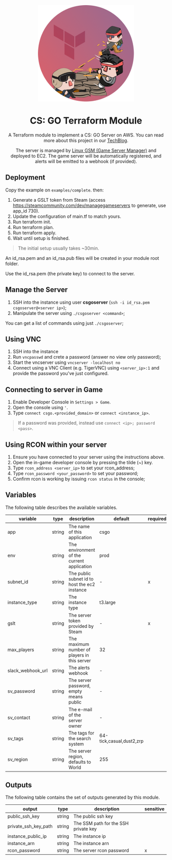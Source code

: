 <p align="center">
  <img height="300" src="./logo.png">
</p>

<h1 align="center">CS: GO Terraform Module</h1>

<p align="center">
A Terraform module to implement a CS: GO Server on AWS. You can read more about this project in our <a href="https://techblog.zrp.com.br" target="_blank">TechBlog</a>.
</p>

<p align="center">
The server is managed by <a href="https://linuxgsm.com/" target="_blank">Linux GSM (Game Server Manager)</a> and deployed to EC2. The game server will be automatically registered, and alerts will be emitted to a webhook (if provided).
</p>

## Deployment

Copy the example on `examples/complete`. then:

1. Generate a GSLT token from Steam (access https://steamcommunity.com/dev/managegameservers to generate, use app_id 730).
2. Update the configuration of main.tf to match yours.
3. Run terraform init.
4. Run terraform plan.
5. Run terraform apply.
6. Wait until setup is finished.

> The initial setup usually takes ~30min.

An id_rsa.pem and an id_rsa.pub files will be created in your module root folder.

Use the id_rsa.pem (the private key) to connect to the server.

## Manage the Server

1. SSH into the instance using user **csgoserver** (`ssh -i id_rsa.pem csgoserver@<server ip>`);
2. Manipulate the server using `./csgoserver <command>`;

You can get a list of commands using just `./csgoserver`;

## Using VNC

1. SSH into the instance
2. Run `vncpasswd` and crete a password (answer no view only password);
3. Start the vncserver using `vncserver -localhost no`
4. Connect using a VNC Client (e.g. TigerVNC) using `<server_ip>:1` and provide the password you've just configured.

## Connecting to server in Game

1. Enable Developer Console in `Settings > Game`.
2. Open the console using `'`.
3. Type `connect csgo.<provided_domain>` or `connect <instance_ip>`.

> If a password was provided, instead use `connect <ip>; password <pass>`.

## Using RCON within your server

1. Ensure you have connected to your server using the instructions above.
2. Open the in-game developer console by pressing the tilde (~) key.
3. Type `rcon_address <server_ip>` to set your rcon_address;
4. Type `rcon_password <your_password>` to set your password;
5. Confirm rcon is working by issuing `rcon status` in the console;

## Variables

The following table describes the available variables.

| variable          | type   | description                                   | default                  | required |
| ----------------- | ------ | --------------------------------------------- | ------------------------ | -------- |
| app               | string | The name of this application                  | csgo                     |          |
| env               | string | The environment of the current application    | prod                     |          |
| subnet_id         | string | The public subnet id to host the ec2 instance | -                        | x        |
| instance_type     | string | The instance type                             | t3.large                 |          |
| gslt              | string | The server token provided by Steam            | -                        | x        |
| max_players       | string | The maximum number of players in this server  | 32                       |          |
| slack_webhook_url | string | The alerts webhook                            | -                        |          |
| sv_password       | string | The server password, empty means public       | -                        |          |
| sv_contact        | string | The e-mail of the server owner                | -                        |          |
| sv_tags           | string | The tags for the search system                | 64-tick,casual,dust2,zrp |          |
| sv_region         | string | The server region, defaults to World          | 255                      |          |

## Outputs

The following table contains the set of outputs generated by this module.

| output               | type   | description                          | sensitive |
| -------------------- | ------ | ------------------------------------ | --------- |
| public_ssh_key       | string | The public ssh key                   |           |
| private_ssh_key_path | string | The SSM path for the SSH private key |           |
| instance_public_ip   | string | The instance ip                      |           |
| instance_arn         | string | The instance arn                     |           |
| rcon_password        | string | The server rcon password             | x         |

